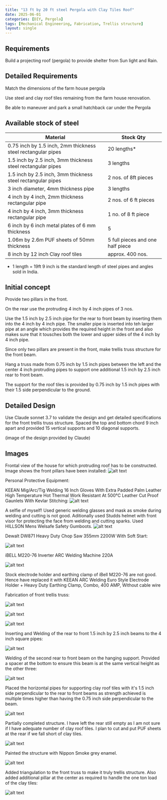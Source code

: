 ```yaml
---
title: "13 ft by 20 ft steel Pergola with Clay Tiles Roof"
date: 2025-06-01
categories: [DIY, Pergola]
tags: [Mechanical Engineering, Fabrication, Trellis structure]
layout: single
---
```


## Requirements

Build a projecting roof (pergola) to provide shelter from Sun light and Rain. 

## Detailed Requirements

Match the dimensions of the farm house pergola

Use steel and clay roof tiles remaining from the farm house renovation.

Be able to maneuver and park a small hatchback car under the Pergola

## Available stock of steel

|Material | Stock Qty |
|---------|-----------|
|0.75 inch by 1.5 inch, 2mm thickness steel rectangular pipes|20 lengths*|
|1.5 inch by 2.5 inch, 3mm thickness steel rectangular pipes|3 lengths|
|1.5 inch by 2.5 inch, 3mm thickness steel rectangular pipes|2 nos. of 8ft pieces|
|3 inch diameter, 4mm thickness pipe| 3 lengths|
|4 inch by 4 inch, 2mm thickness rectangular pipe|2 nos. of 6 ft pieces|
|4 inch by 4 inch, 3mm thickness rectangular pipe|1 no. of 8 ft piece|
|6 inch by 6 inch metal plates of 6 mm thickness| 5|
|1.06m by 2.6m PUF sheets of 50mm thickness |5 full pieces and one half piece|
|8 inch by 12 inch Clay roof tiles | approx. 400 nos.|

* 1 length = 19ft 9 inch is the standard length of steel pipes and angles sold in India.

## Initial concept

Provide two pillars in the front.

On the rear use the protruding 4 inch by 4 inch pipes of 3 nos.

Use the 1.5 inch by 2.5 inch pipe for the rear to front beam by inserting them into the 4 inch by 4 inch pipe. The smaller pipe is inserted into teh larger pipe at an angle which provides the required height in the front and also makes sure that it tousches both the lower and upper sides of the 4 inch by 4 inch pipe.

Since only two pillars are present in the front, make trellis truss structure for the front beam.

Hang a truss made from 0.75 inch by 1.5 inch pipes between the left and the center 4 inch protruding pipes to support one additional 1.5 inch by 2.5 inch rear to front beam.

The support for the roof tiles is provided by 0.75 inch by 1.5 inch pipes with their 1.5 side perpendicular to the ground. 

## Detailed Design 

Use Claude sonnet 3.7 to validate the design and get detailed specifications for the front trellis truss structure. Spaced the top and bottom chord 9 inch apart and provided 15 vertical supports and 10 diagonal supports.

(image of the design provided by Claude)


## Images

Frontal view of the house for which protruding roof has to be constructed. Image shows the front pillars have been installed:
![alt text](/assets/images/2025-06-01-steel-pergola/image1.png)

Personal Protective Equipment:

KEEAN Mig/Arc/Tig Welding 16 Inch Gloves With Extra Padded Palm Leather High Temperature Hot Thermal Work Resistant At 500°C Leather Cut Proof Gaunlets With Kevlar Stitching: 
![alt text](/assets/images/2025-06-01-steel-pergola/image2.png)

A selfie of myself! Used generic welding glasses and mask as smoke during welding and cutting is not good. Aditionally used Studds helmet with front visor for protecting the face from welding and cutting sparks. Used HILLSON Mens Welsafe Safety Gumboots.
![alt text](/assets/images/2025-06-01-steel-pergola/image3.png)

Dewalt DW871 Heavy Duty Chop Saw 355mm 2200W With Soft Start:

![alt text](/assets/images/2025-06-01-steel-pergola/image4.png)

iBELL M220-76 Inverter ARC Welding Machine 220A

![alt text](/assets/images/2025-06-01-steel-pergola/image5.png)

Stock electrode holder and earthing clamp of iBell M220-76 are not good. Hence have replaced it with KEEAN ARC Welding Euro Style Electrode Holder + Heavy Duty Earthing Clamp, Combo, 400 AMP, Without cable wire

Fabrication of front trellis truss:

![alt text](/assets/images/2025-06-01-steel-pergola/image6.png)

![alt text](/assets/images/2025-06-01-steel-pergola/image7.png)

![alt text](/assets/images/2025-06-01-steel-pergola/image8.png)

Inserting and Welding of the rear to front 1.5 inch by 2.5 inch beams to the 4 inch square pipes:

![alt text](/assets/images/2025-06-01-steel-pergola/image9.png)

Welding of the second rear to front beam on the hanging support. Provided a spacer at the bottom to ensure this beam is at the same vertical height as the other three:

![alt text](/assets/images/2025-06-01-steel-pergola/image10.png)

Placed the horizontal pipes for supporting clay roof tiles with it's 1.5 inch side perpendicular to the rear to front beams as strength achieved is multiple times higher than having the 0.75 inch side perpendicular to the beam.

![alt text](/assets/images/2025-06-01-steel-pergola/image11.png)

Partially completed structure. I have left the rear still empty as I am not sure if I have adequate number of clay roof tiles. I plan to cut and put PUF sheets at the rear if we fall short of clay tiles.

![alt text](/assets/images/2025-06-01-steel-pergola/image12.png)

Painted the structure with Nippon Smoke grey enamel.

![alt text](/assets/images/2025-06-01-steel-pergola/image13.jpg)

Added triangulation to the front truss to make it truly trellis structure. Also added additional pillar at the center as required to handle the one ton load of the clay tiles:

![alt text](/assets/images/2025-06-01-steel-pergola/image14.jpg)